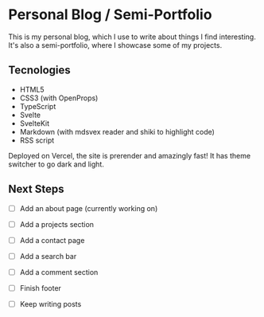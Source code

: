 
# Personal Blog / Semi-Portfolio

This is my personal blog, which I use to write about things I find interesting. It's also a semi-portfolio, where I showcase some of my projects.

## Tecnologies

- HTML5
- CSS3 (with OpenProps)
- TypeScript
- Svelte
- SvelteKit
- Markdown (with mdsvex reader and shiki to highlight code)
- RSS script

Deployed on Vercel, the site is prerender and amazingly fast! It has theme switcher to go dark and light.

## Next Steps


- [ ] Add an about page (currently working on)
- [ ] Add a projects section
- [ ] Add a contact page
- [ ] Add a search bar  
- [ ] Add a comment section
- [ ] Finish footer


- [ ] Keep writing posts

